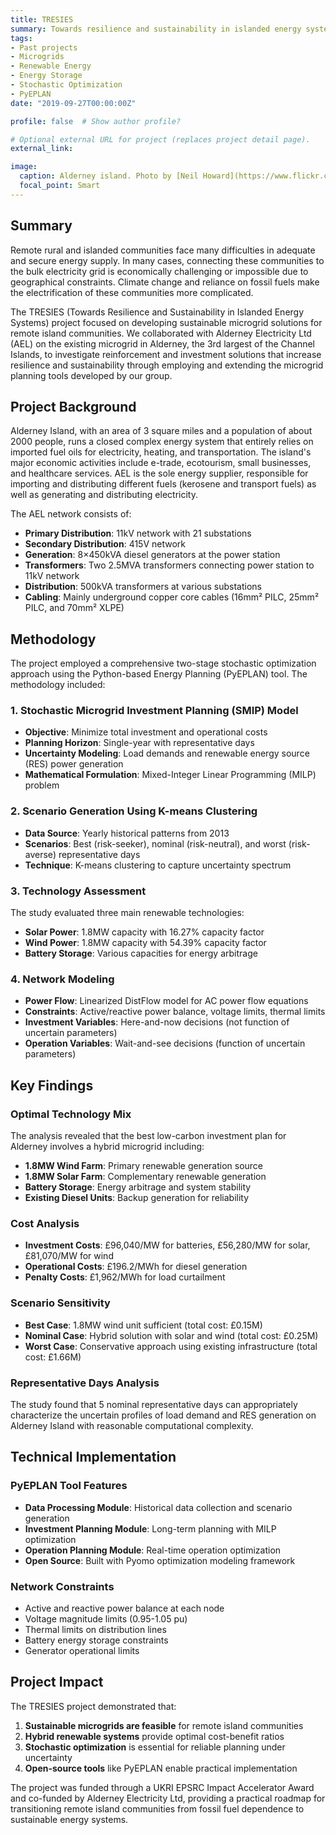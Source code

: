 ```yaml
---
title: TRESIES
summary: Towards resilience and sustainability in islanded energy systems
tags:
- Past projects
- Microgrids
- Renewable Energy
- Energy Storage
- Stochastic Optimization
- PyEPLAN
date: "2019-09-27T00:00:00Z"

profile: false  # Show author profile?

# Optional external URL for project (replaces project detail page).
external_link: 

image:
  caption: Alderney island. Photo by [Neil Howard](https://www.flickr.com/photos/neilsingapore/)
  focal_point: Smart
---
```


## Summary

Remote rural and islanded communities face many difficulties in adequate and secure energy supply. In many cases, connecting these communities to the bulk electricity grid is economically challenging or impossible due to geographical constraints. Climate change and reliance on fossil fuels make the electrification of these communities more complicated. 

The TRESIES (Towards Resilience and Sustainability in Islanded Energy Systems) project focused on developing sustainable microgrid solutions for remote island communities. We collaborated with Alderney Electricity Ltd (AEL) on the existing microgrid in Alderney, the 3rd largest of the Channel Islands, to investigate reinforcement and investment solutions that increase resilience and sustainability through employing and extending the microgrid planning tools developed by our group.

## Project Background

Alderney Island, with an area of 3 square miles and a population of about 2000 people, runs a closed complex energy system that entirely relies on imported fuel oils for electricity, heating, and transportation. The island's major economic activities include e-trade, ecotourism, small businesses, and healthcare services. AEL is the sole energy supplier, responsible for importing and distributing different fuels (kerosene and transport fuels) as well as generating and distributing electricity.

The AEL network consists of:
- **Primary Distribution**: 11kV network with 21 substations
- **Secondary Distribution**: 415V network
- **Generation**: 8×450kVA diesel generators at the power station
- **Transformers**: Two 2.5MVA transformers connecting power station to 11kV network
- **Distribution**: 500kVA transformers at various substations
- **Cabling**: Mainly underground copper core cables (16mm² PILC, 25mm² PILC, and 70mm² XLPE)

## Methodology

The project employed a comprehensive two-stage stochastic optimization approach using the Python-based Energy Planning (PyEPLAN) tool. The methodology included:

### 1. Stochastic Microgrid Investment Planning (SMIP) Model
- **Objective**: Minimize total investment and operational costs
- **Planning Horizon**: Single-year with representative days
- **Uncertainty Modeling**: Load demands and renewable energy source (RES) power generation
- **Mathematical Formulation**: Mixed-Integer Linear Programming (MILP) problem

### 2. Scenario Generation Using K-means Clustering
- **Data Source**: Yearly historical patterns from 2013
- **Scenarios**: Best (risk-seeker), nominal (risk-neutral), and worst (risk-averse) representative days
- **Technique**: K-means clustering to capture uncertainty spectrum

### 3. Technology Assessment
The study evaluated three main renewable technologies:
- **Solar Power**: 1.8MW capacity with 16.27% capacity factor
- **Wind Power**: 1.8MW capacity with 54.39% capacity factor  
- **Battery Storage**: Various capacities for energy arbitrage

### 4. Network Modeling
- **Power Flow**: Linearized DistFlow model for AC power flow equations
- **Constraints**: Active/reactive power balance, voltage limits, thermal limits
- **Investment Variables**: Here-and-now decisions (not function of uncertain parameters)
- **Operation Variables**: Wait-and-see decisions (function of uncertain parameters)

## Key Findings

### Optimal Technology Mix
The analysis revealed that the best low-carbon investment plan for Alderney involves a hybrid microgrid including:
- **1.8MW Wind Farm**: Primary renewable generation source
- **1.8MW Solar Farm**: Complementary renewable generation
- **Battery Storage**: Energy arbitrage and system stability
- **Existing Diesel Units**: Backup generation for reliability

### Cost Analysis
- **Investment Costs**: £96,040/MW for batteries, £56,280/MW for solar, £81,070/MW for wind
- **Operational Costs**: £196.2/MWh for diesel generation
- **Penalty Costs**: £1,962/MWh for load curtailment

### Scenario Sensitivity
- **Best Case**: 1.8MW wind unit sufficient (total cost: £0.15M)
- **Nominal Case**: Hybrid solution with solar and wind (total cost: £0.25M)
- **Worst Case**: Conservative approach using existing infrastructure (total cost: £1.66M)

### Representative Days Analysis
The study found that 5 nominal representative days can appropriately characterize the uncertain profiles of load demand and RES generation on Alderney Island with reasonable computational complexity.

## Technical Implementation

### PyEPLAN Tool Features
- **Data Processing Module**: Historical data collection and scenario generation
- **Investment Planning Module**: Long-term planning with MILP optimization
- **Operation Planning Module**: Real-time operation optimization
- **Open Source**: Built with Pyomo optimization modeling framework

### Network Constraints
- Active and reactive power balance at each node
- Voltage magnitude limits (0.95-1.05 pu)
- Thermal limits on distribution lines
- Battery energy storage constraints
- Generator operational limits

## Project Impact

The TRESIES project demonstrated that:
1. **Sustainable microgrids are feasible** for remote island communities
2. **Hybrid renewable systems** provide optimal cost-benefit ratios
3. **Stochastic optimization** is essential for reliable planning under uncertainty
4. **Open-source tools** like PyEPLAN enable practical implementation

The project was funded through a UKRI EPSRC Impact Accelerator Award and co-funded by Alderney Electricity Ltd, providing a practical roadmap for transitioning remote island communities from fossil fuel dependence to sustainable energy systems.
